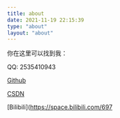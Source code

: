 ```yaml
---
title: about
date: 2021-11-19 22:15:39
type: "about"
layout: "about"
---
```


你在这里可以找到我：

QQ: 2535410943

[Github](https://github.com/GHigher12)

[CSDN](https://blog.csdn.net/weixin_51002159?spm=1000.2115.3001.5343)

[Bilibili](https://space.bilibili.com/697
